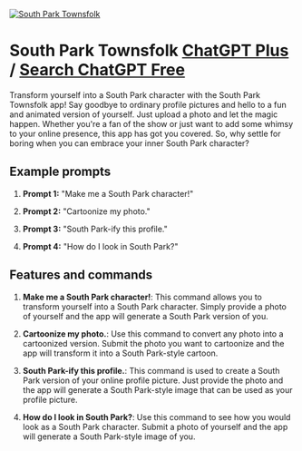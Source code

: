 
[![South Park Townsfolk](https://files.oaiusercontent.com/file-sHjVL02rHXhTdkw8nQ74aVVq?se=2123-10-17T16%3A09%3A27Z&sp=r&sv=2021-08-06&sr=b&rscc=max-age%3D31536000%2C%20immutable&rscd=attachment%3B%20filename%3D683bb10b-54c7-4841-b8f9-57e43990e188.png&sig=4xqUabWDByHB1Pi17fW23FjJDhvAtbmZyV9uMJkYESI%3D)](https://chat.openai.com/g/g-WaHt4fVny-south-park-townsfolk)

# South Park Townsfolk [ChatGPT Plus](https://chat.openai.com/g/g-WaHt4fVny-south-park-townsfolk) / [Search ChatGPT Free](https://gptcall.net/index.html#/?search=South%20Park%20Townsfolk)

Transform yourself into a South Park character with the South Park Townsfolk app! Say goodbye to ordinary profile pictures and hello to a fun and animated version of yourself. Just upload a photo and let the magic happen. Whether you're a fan of the show or just want to add some whimsy to your online presence, this app has got you covered. So, why settle for boring when you can embrace your inner South Park character?

## Example prompts

1. **Prompt 1:** "Make me a South Park character!"

2. **Prompt 2:** "Cartoonize my photo."

3. **Prompt 3:** "South Park-ify this profile."

4. **Prompt 4:** "How do I look in South Park?"

## Features and commands

1. **Make me a South Park character!**: This command allows you to transform yourself into a South Park character. Simply provide a photo of yourself and the app will generate a South Park version of you.

2. **Cartoonize my photo.**: Use this command to convert any photo into a cartoonized version. Submit the photo you want to cartoonize and the app will transform it into a South Park-style cartoon.

3. **South Park-ify this profile.**: This command is used to create a South Park version of your online profile picture. Just provide the photo and the app will generate a South Park-style image that can be used as your profile picture.

4. **How do I look in South Park?**: Use this command to see how you would look as a South Park character. Submit a photo of yourself and the app will generate a South Park-style image of you.


